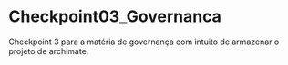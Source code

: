 # Checkpoint03_Governanca
Checkpoint 3 para a matéria de governança com intuito de armazenar o projeto de archimate.
